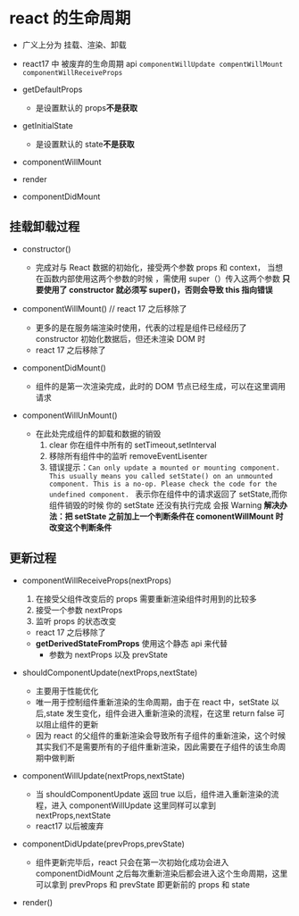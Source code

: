 # react 的生命周期

- 广义上分为 挂载、渲染、卸载

- react17 中 被废弃的生命周期 api ```componentWillUpdate compentWillMount componentWillReceiveProps```

* getDefaultProps

  - 是设置默认的 props**不是获取**

* getInitialState
  - 是设置默认的 state**不是获取**
* componentWillMount

* render

* componentDidMount

## 挂载卸载过程

- constructor()

  - 完成对与 React 数据的初始化，接受两个参数 props 和 context， 当想在函数内部使用这两个参数的时候 ，需使用 super（）传入这两个参数
    **只要使用了 constructor 就必须写 super()，否则会导致 this 指向错误**

- componentWillMount() // react 17 之后移除了

  - 更多的是在服务端渲染时使用，代表的过程是组件已经经历了 constructor 初始化数据后，但还未渲染 DOM 时
  - react 17 之后移除了

- componentDidMount()

  - 组件的是第一次渲染完成，此时的 DOM 节点已经生成，可以在这里调用请求

- componentWillUnMount()
  - 在此处完成组件的卸载和数据的销毁
    1. clear 你在组件中所有的 setTimeout,setInterval
    2. 移除所有组件中的监听 removeEventLisenter
    3. 错误提示：`Can only update a mounted or mounting component. This usually means you called setState() on an unmounted component. This is a no-op. Please check the code for the undefined component. ` 表示你在组件中的请求返回了 setState,而你组件销毁的时候 你的 setState 还没有执行完成 会报 Warning **解决办法：把 setState 之前加上一个判断条件在 comonentWillMount 时改变这个判断条件**

## 更新过程

- componentWillReceiveProps(nextProps)

  1. 在接受父组件改变后的 props 需要重新渲染组件时用到的比较多
  2. 接受一个参数 nextProps
  3. 监听 props 的状态改变

  - react 17 之后移除了
  - **getDerivedStateFromProps** 使用这个静态 api 来代替
    - 参数为 nextProps 以及 prevState

- shouldComponentUpdate(nextProps,nextState)

  - 主要用于性能优化
  - 唯一用于控制组件重新渲染的生命周期，由于在 react 中，setState 以后,state 发生变化，组件会进入重新渲染的流程，在这里 return false 可以阻止组件的更新
  - 因为 react 的父组件的重新渲染会导致所有子组件的重新渲染，这个时候其实我们不是需要所有的子组件重新渲染，因此需要在子组件的该生命周期中做判断

- componentWillUpdate(nextProps,nextState)

  - 当 shouldComponentUpdate 返回 true 以后，组件进入重新渲染的流程，进入 componentWillUpdate 这里同样可以拿到 nextProps,nextState
  - react17 以后被废弃

- componentDidUpdate(prevProps,prevState)

  - 组件更新完毕后，react 只会在第一次初始化成功会进入 componentDidMount 之后每次重新渲染后都会进入这个生命周期，这里可以拿到 prevProps 和 prevState 即更新前的 props 和 state

- render()
